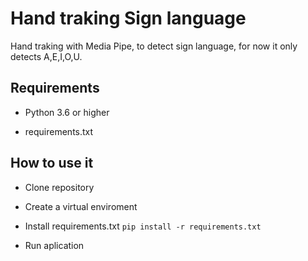 # Hand traking Sign language


Hand traking with Media Pipe, to detect sign language, for now it only detects A,E,I,O,U.

## Requirements

- Python 3.6 or higher

- requirements.txt

## How to use it

- Clone repository

- Create a virtual enviroment

- Install requirements.txt ```pip install -r requirements.txt```

- Run aplication
